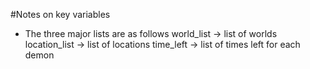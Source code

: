 #Notes on key variables

- The three major lists are as follows
  world_list -> list of worlds
  location_list -> list of locations
  time_left -> list of times left for each demon
